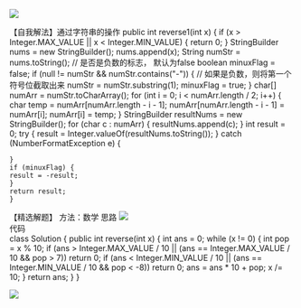 ![](https://i.imgur.com/V9AQQij.png)




【自我解法】通过字符串的操作
    public int reverse1(int x) {
    if (x > Integer.MAX_VALUE || x < Integer.MIN_VALUE) {
    return 0;
    }
    StringBuilder nums = new StringBuilder();
    nums.append(x);
    String numStr = nums.toString();
    // 是否是负数的标志， 默认为false
    boolean minuxFlag = false;
    if (null != numStr && numStr.contains("-")) {
    // 如果是负数，则将第一个符号位截取出来
    numStr = numStr.substring(1);
    minuxFlag = true;
    }
    char[] numArr = numStr.toCharArray();
    for (int i = 0; i < numArr.length / 2; i++) {
    char temp = numArr[numArr.length - i - 1];
    numArr[numArr.length - i - 1] = numArr[i];
    numArr[i] = temp;
    }
    StringBuilder resultNums = new StringBuilder();
    for (char c : numArr) {
    resultNums.append(c);
    }
    int result = 0;
    try {
    result = Integer.valueOf(resultNums.toString());
    } catch (NumberFormatException e) {
    
    }
    if (minuxFlag) {
    result = -result;
    }
    return result;
    }

【精选解题】
方法：数学
思路
![](https://i.imgur.com/v5piEj4.png)
<br />
代码<br />
    class Solution {
    public int reverse(int x) {
    int ans = 0;
    while (x != 0) {
    int pop = x % 10;
    if (ans > Integer.MAX_VALUE / 10 || (ans == Integer.MAX_VALUE / 10 && pop > 7)) 
    return 0;
    if (ans < Integer.MIN_VALUE / 10 || (ans == Integer.MIN_VALUE / 10 && pop < -8)) 
    return 0;
    ans = ans * 10 + pop;
    x /= 10;
    }
    return ans;
    }
}

![](https://i.imgur.com/EQFfrcw.png)
